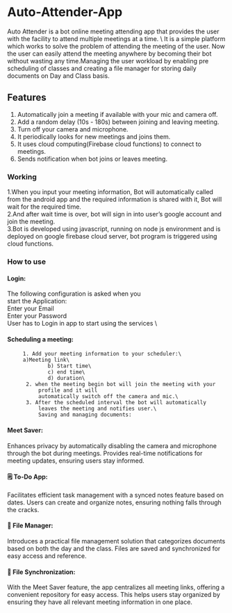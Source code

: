 # Auto-Attender-App
Auto Attender is a bot online meeting attending app that provides the user with the facility to attend multiple meetings at a time. \ It is a simple platform which works to solve the problem of attending the meeting of the user. Now the user can easily attend the meeting anywhere by becoming their bot without wasting any time.Managing the user workload by enabling pre scheduling of classes and creating a file manager for storing daily documents on Day and Class basis.
## Features
1. Automatically join a meeting if available with your mic and camera off.
2. Add a random delay (10s - 180s) between joining and leaving meeting.
3. Turn off your camera and microphone.
4. It periodically looks for new meetings and joins them.
5. It uses cloud computing(Firebase cloud functions) to connect to meetings.
6. Sends notification when bot joins or leaves meeting.

### Working
1.When you input your meeting information, Bot will automatically called from the android app and the required information is shared with it, Bot will wait for the required time.\
2.And after wait time is over, bot will sign in into user’s google account and join the meeting.\
3.Bot is developed using javascript, running on node js environment and is deployed on google firebase cloud server, bot program is triggered using cloud functions.

### How to use
#### Login:
The following configuration is asked when you  
start the Application:\
Enter your Email \
Enter your Password\
User has to Login in app to start using the services \

#### Scheduling a meeting:
         1. Add your meeting information to your scheduler:\
         a)Meeting link\
                 b) Start time\
                 c) end time\
                 d) duration\
          2. when the meeting begin bot will join the meeting with your   
              profile and it will
              automatically switch off the camera and mic.\
          3. After the scheduled interval the bot will automatically  
              leaves the meeting and notifies user.\
              Saving and managing documents:

#### Meet Saver:
Enhances privacy by automatically disabling the camera and microphone through the bot during meetings. Provides real-time notifications for meeting updates, ensuring users stay informed.

#### 🗒️ To-Do App:
Facilitates efficient task management with a synced notes feature based on dates. Users can create and organize notes, ensuring nothing falls through the cracks.

#### 📂 File Manager:
Introduces a practical file management solution that categorizes documents based on both the day and the class. Files are saved and synchronized for easy access and reference.

#### 💾 File Synchronization:
With the Meet Saver feature, the app centralizes all meeting links, offering a convenient repository for easy access. This helps users stay organized by ensuring they have all relevant meeting information in one place.




